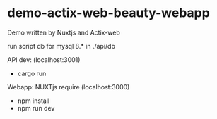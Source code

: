 # demo-actix-web-beauty-webapp
Demo written by Nuxtjs and Actix-web


run script db for mysql 8.* in ./api/db

API dev: (localhost:3001)
- cargo run


Webapp: NUXTjs require (localhost:3000)
- npm install
- npm run dev
